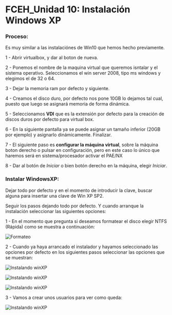 # FCEH_Unidad 10: Instalación Windows XP



### Proceso:

Es muy similar a las instalaciónes de Win10 que hemos hecho previamente.

1 - Abrir virtualbox, y dar al boton de nueva.

2 - Ponemos el nombre de la maquina virtual que queremos isntalar y el sistema operativo. Seleccionamos el win server 2008, tipo ms windows y elegimos el de 32 o 64.

3 - Dejar la memoria ram por defecto y siguiente.

4 - Creamos el disco duro, por defecto nos pone 10GB lo dejamos tal cual, puesto que luego se asignará memoria de forma dinámica.

5 - Seleccionamos **VDI** que es la extensión por defecto para la creación de discos duros por defecto para virtual box.

6 - En la siguiente pantalla ya se puede asignar un tamaño inferior (20GB por ejemplo) y asignarlo dinámicamente. Finalizar.

7 - El siguiente paso es **configurar la máquina virtual**, sobre la máquina boton derecho o pulsar en configuración, pero en este caso lo único que haremos será en sistema/procesador activar el PAE/NX

8 - Dar al botón de *Iniciar* o bien botón derecho en la máquina, elegir *Iniciar*.

### Instalar WindowsXP:

Dejar todo por defecto y en el momento de introducir la clave, buscar alguna para insertar una clave de Win XP SP2.

Seguir los pasos dejando todo por defecto. Y cuando arranque la instalación seleccionar las siguientes opciones:

1 - En el momento que pregunta si deseamos formatear el disco elegir NTFS (Rápida) como se muestra a continuación:

![Formateo](img/winxpsp2.png)

2 - Cuando ya haya arrancado el instalador y hayamos seleccionado las opciones por defecto en los siguientes pasos seleccionar las opciones que se muestran:

![Instalando winXP](img/winxpsp2_2.png)

![Instalando winXP](img/windowsxpsp2_3.png)

![Instalando winXP](img/windowsxpsp2_4.png)

3 - Vamos a crear unos usuarios para ver como queda:

![Instalando winXP](img/windowsxpsp2_5.png)











